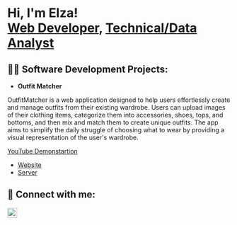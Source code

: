 <h1>Hi, I'm Elza! <br/><a href="https://github.com/ElzaYu">Web Developer</a>, <a href="https://www.linkedin.com/in/elza-yusufova/">Technical/Data Analyst</a>

<h2>👨‍💻 Software Development Projects:</h2>

- <b>Outfit Matcher</b>

OutfitMatcher is a web application designed to help users effortlessly create and manage outfits from their existing wardrobe. Users can upload images of their clothing items, categorize them into accessories, shoes, tops, and bottoms, and then mix and match them to create unique outfits. The app aims to simplify the daily struggle of choosing what to wear by providing a visual representation of the user's wardrobe.

[YouTube Demonstartion](https://www.youtube.com/watch?v=wym36uRJaII&ab_channel=Elza)

  - [Website](https://github.com/ElzaYu/OutfitMatcher_client)
  - [Server](https://github.com/ElzaYu/OutfitMatcher_server)

<h2> 🤳 Connect with me:</h2>

[<img align="left" alt="JoshMadakor | LinkedIn" width="22px" src="https://cdn.jsdelivr.net/npm/simple-icons@v3/icons/linkedin.svg" />][linkedin]

[linkedin]: https://linkedin.com/in/elza-yusufova/

<!--
**joshmadakor1/joshmadakor1** is a ✨ _special_ ✨ repository because its `README.md` (this file) appears on your GitHub profile.

Here are some ideas to get you started:

- 🔭 I’m currently working on ...
- 🌱 I’m currently learning ...
- 👯 I’m looking to collaborate on ...
- 🤔 I’m looking for help with ...
- 💬 Ask me about ...
- 📫 How to reach me: ...
- 😄 Pronouns: ...
- ⚡ Fun fact: ...
-->
